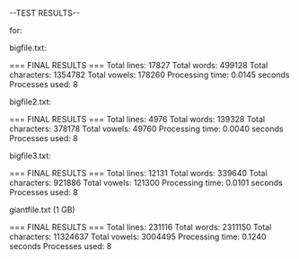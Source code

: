 --TEST RESULTS--

for:

bigfile.txt:

=== FINAL RESULTS ===
Total lines: 17827
Total words: 499128
Total characters: 1354782
Total vowels: 178260
Processing time: 0.0145 seconds
Processes used: 8

bigfile2.txt:

=== FINAL RESULTS ===
Total lines: 4976
Total words: 139328
Total characters: 378178
Total vowels: 49760
Processing time: 0.0040 seconds
Processes used: 8

bigfile3.txt:


=== FINAL RESULTS ===
Total lines: 12131
Total words: 339640
Total characters: 921886
Total vowels: 121300
Processing time: 0.0101 seconds
Processes used: 8

giantfile.txt (1 GB)


=== FINAL RESULTS ===
Total lines: 231116
Total words: 2311150
Total characters: 11324637
Total vowels: 3004495
Processing time: 0.1240 seconds
Processes used: 8
